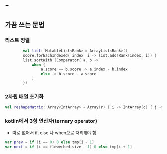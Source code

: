 # -

## 가끔 쓰는 문법

### 리스트 정렬

```kotlin
        val list: MutableList<Rank> = ArrayList<Rank>()
        score.forEachIndexed{ index, i -> list.add(Rank(index, i)) }
        list.sortWith (Comparator{ a, b ->
            when {
                a.score == b.score -> a.index - b.index
                else -> b.score - a.score
            }
        })
```

### 2차원 배열 초기화

```kotlin
val reshapeMatrix: Array<IntArray> = Array(r) { i -> IntArray(c) { j -> 0 } }
```

### kotlin에서 3항 연산자(ternary operator)

- 따로 없어서 if, else 나 when으로 처리해야 함

```kotlin
var prev = if (i == 0) 0 else tmp[i - 1]
var next = if (i == flowerbed.size - 1) 0 else tmp[i + 1]
```